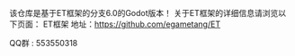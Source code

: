 该仓库是基于ET框架的分支6.0的Godot版本！  关于ET框架的详细信息请浏览以下页面：
ET框架 地址：https://github.com/egametang/ET


QQ群 :  553550318



